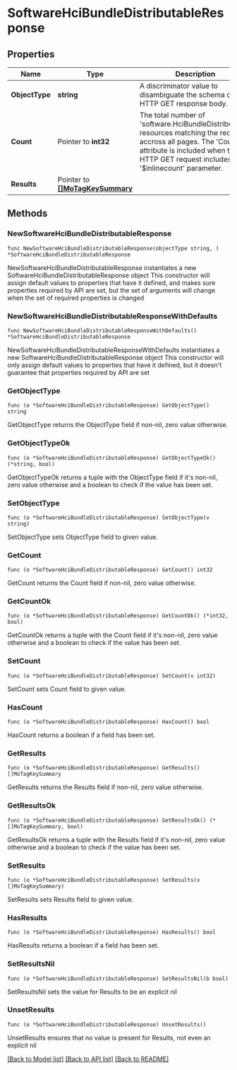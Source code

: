 # SoftwareHciBundleDistributableResponse

## Properties

Name | Type | Description | Notes
------------ | ------------- | ------------- | -------------
**ObjectType** | **string** | A discriminator value to disambiguate the schema of a HTTP GET response body. | 
**Count** | Pointer to **int32** | The total number of &#39;software.HciBundleDistributable&#39; resources matching the request, accross all pages. The &#39;Count&#39; attribute is included when the HTTP GET request includes the &#39;$inlinecount&#39; parameter. | [optional] 
**Results** | Pointer to [**[]MoTagKeySummary**](MoTagKeySummary.md) |  | [optional] 

## Methods

### NewSoftwareHciBundleDistributableResponse

`func NewSoftwareHciBundleDistributableResponse(objectType string, ) *SoftwareHciBundleDistributableResponse`

NewSoftwareHciBundleDistributableResponse instantiates a new SoftwareHciBundleDistributableResponse object
This constructor will assign default values to properties that have it defined,
and makes sure properties required by API are set, but the set of arguments
will change when the set of required properties is changed

### NewSoftwareHciBundleDistributableResponseWithDefaults

`func NewSoftwareHciBundleDistributableResponseWithDefaults() *SoftwareHciBundleDistributableResponse`

NewSoftwareHciBundleDistributableResponseWithDefaults instantiates a new SoftwareHciBundleDistributableResponse object
This constructor will only assign default values to properties that have it defined,
but it doesn't guarantee that properties required by API are set

### GetObjectType

`func (o *SoftwareHciBundleDistributableResponse) GetObjectType() string`

GetObjectType returns the ObjectType field if non-nil, zero value otherwise.

### GetObjectTypeOk

`func (o *SoftwareHciBundleDistributableResponse) GetObjectTypeOk() (*string, bool)`

GetObjectTypeOk returns a tuple with the ObjectType field if it's non-nil, zero value otherwise
and a boolean to check if the value has been set.

### SetObjectType

`func (o *SoftwareHciBundleDistributableResponse) SetObjectType(v string)`

SetObjectType sets ObjectType field to given value.


### GetCount

`func (o *SoftwareHciBundleDistributableResponse) GetCount() int32`

GetCount returns the Count field if non-nil, zero value otherwise.

### GetCountOk

`func (o *SoftwareHciBundleDistributableResponse) GetCountOk() (*int32, bool)`

GetCountOk returns a tuple with the Count field if it's non-nil, zero value otherwise
and a boolean to check if the value has been set.

### SetCount

`func (o *SoftwareHciBundleDistributableResponse) SetCount(v int32)`

SetCount sets Count field to given value.

### HasCount

`func (o *SoftwareHciBundleDistributableResponse) HasCount() bool`

HasCount returns a boolean if a field has been set.

### GetResults

`func (o *SoftwareHciBundleDistributableResponse) GetResults() []MoTagKeySummary`

GetResults returns the Results field if non-nil, zero value otherwise.

### GetResultsOk

`func (o *SoftwareHciBundleDistributableResponse) GetResultsOk() (*[]MoTagKeySummary, bool)`

GetResultsOk returns a tuple with the Results field if it's non-nil, zero value otherwise
and a boolean to check if the value has been set.

### SetResults

`func (o *SoftwareHciBundleDistributableResponse) SetResults(v []MoTagKeySummary)`

SetResults sets Results field to given value.

### HasResults

`func (o *SoftwareHciBundleDistributableResponse) HasResults() bool`

HasResults returns a boolean if a field has been set.

### SetResultsNil

`func (o *SoftwareHciBundleDistributableResponse) SetResultsNil(b bool)`

 SetResultsNil sets the value for Results to be an explicit nil

### UnsetResults
`func (o *SoftwareHciBundleDistributableResponse) UnsetResults()`

UnsetResults ensures that no value is present for Results, not even an explicit nil

[[Back to Model list]](../README.md#documentation-for-models) [[Back to API list]](../README.md#documentation-for-api-endpoints) [[Back to README]](../README.md)


